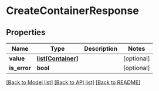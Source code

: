 # CreateContainerResponse

## Properties
Name | Type | Description | Notes
------------ | ------------- | ------------- | -------------
**value** | [**list[Container]**](Container.md) |  | [optional] 
**is_error** | **bool** |  | [optional] 

[[Back to Model list]](../README.md#documentation-for-models) [[Back to API list]](../README.md#documentation-for-api-endpoints) [[Back to README]](../README.md)

